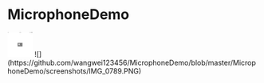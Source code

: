 # MicrophoneDemo
<img src="https://github.com/wangwei123456/MicrophoneDemo/blob/master/MicrophoneDemo/screenshots/IMG_0789.PNG"  width="50" height="50" />
![](https://github.com/wangwei123456/MicrophoneDemo/blob/master/MicrophoneDemo/screenshots/IMG_0789.PNG)
